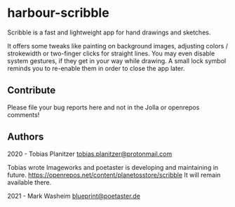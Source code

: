 # harbour-scribble
Scribble is a fast and lightweight app for hand drawings and sketches.

It offers some tweaks like painting on background images, adjusting colors / strokewidth or two-finger clicks for straight lines. You may even disable system gestures, if they get in your way while drawing. A small lock symbol reminds you to re-enable them in order to close the app later.
 
## Contribute

Please file your bug reports here and not in the Jolla or openrepos comments!

## Authors

2020 - Tobias Planitzer <tobias.planitzer@protonmail.com>

Tobias wrote Imageworks and poetaster is developing and maintaining in future.
https://openrepos.net/content/planetosstore/scribble It will remain available there.

2021 - Mark Washeim <blueprint@poetaster.de>
